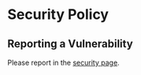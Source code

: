 # Security Policy

## Reporting a Vulnerability

Please report in the [security page](https://github.com/delpa-org/redirection-server/security/advisories).
